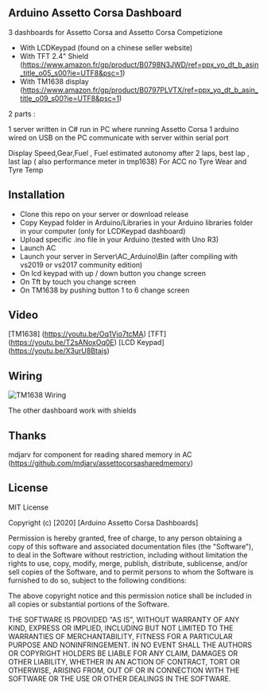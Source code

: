  

## Arduino Assetto Corsa Dashboard

  3 dashboards for Assetto Corsa and Assetto Corsa Competizione

  - With LCDKeypad (found on a chinese seller website)
  - With TFT 2.4" Shield (https://www.amazon.fr/gp/product/B0798N3JWD/ref=ppx_yo_dt_b_asin_title_o05_s00?ie=UTF8&psc=1)
  - With TM1638 display (https://www.amazon.fr/gp/product/B0797PLVTX/ref=ppx_yo_dt_b_asin_title_o09_s00?ie=UTF8&psc=1)

  2 parts :

  1 server written in C# run in PC where running Assetto Corsa
  1 arduino wired on USB on the PC communicate with server within serial port 

  Display Speed,Gear,Fuel , Fuel estimated autonomy after 2 laps, best lap , last lap ( also performance meter in tmp1638)
  For ACC no Tyre Wear and Tyre Temp

## Installation

- Clone this repo on your server or download release
- Copy Keypad folder in Arduino/Libraries in your Arduino libraries folder in your computer (only for LCDKeypad dashboard)
- Upload specific .ino file in your Arduino (tested with Uno R3)
- Launch AC
- Launch your server in Server\AC_Arduino\Bin (after compiling with vs2019 or vs2017 community edition)
- On lcd keypad with up / down button you change screen
- On Tft by touch you change screen
- On TM1638 by pushing button 1 to 6 change screen
 
## Video

[TM1638] (https://youtu.be/Oq1Vjo7tcMA)
[TFT] (https://youtu.be/T2sANoxOq0E)
[LCD Keypad] (https://youtu.be/X3urU8Btajs)

## Wiring

![TM1638 Wiring](https://www.kletellier.ovh/dashboard/tm1638_bb.png) 

The other dashboard work with shields

## Thanks

mdjarv for component for reading shared memory in AC (https://github.com/mdjarv/assettocorsasharedmemory)
 
## License

MIT License

Copyright (c) [2020] [Arduino Assetto Corsa Dashboards]

Permission is hereby granted, free of charge, to any person obtaining a copy
of this software and associated documentation files (the "Software"), to deal
in the Software without restriction, including without limitation the rights
to use, copy, modify, merge, publish, distribute, sublicense, and/or sell
copies of the Software, and to permit persons to whom the Software is
furnished to do so, subject to the following conditions:

The above copyright notice and this permission notice shall be included in all
copies or substantial portions of the Software.

THE SOFTWARE IS PROVIDED "AS IS", WITHOUT WARRANTY OF ANY KIND, EXPRESS OR
IMPLIED, INCLUDING BUT NOT LIMITED TO THE WARRANTIES OF MERCHANTABILITY,
FITNESS FOR A PARTICULAR PURPOSE AND NONINFRINGEMENT. IN NO EVENT SHALL THE
AUTHORS OR COPYRIGHT HOLDERS BE LIABLE FOR ANY CLAIM, DAMAGES OR OTHER
LIABILITY, WHETHER IN AN ACTION OF CONTRACT, TORT OR OTHERWISE, ARISING FROM,
OUT OF OR IN CONNECTION WITH THE SOFTWARE OR THE USE OR OTHER DEALINGS IN THE
SOFTWARE.
 
